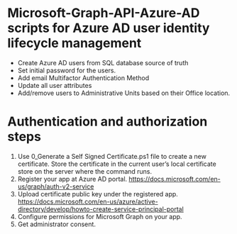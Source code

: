 # Microsoft-Graph-API-Azure-AD scripts for Azure AD user identity lifecycle management
*  Create Azure AD users from SQL database source of truth
*  Set initial password for the users.
*  Add email Multifactor Authentication Method  
*  Update all user attributes 
*  Add/remove users to Administrative Units based on their Office location.
 
 

# Authentication and authorization steps
1. Use 0_Generate a Self Signed Certificate.ps1 file to create a new certificate. Store the certificate in the current user’s local certificate store on the server where the command runs.
2. Register your app at Azure AD portal. https://docs.microsoft.com/en-us/graph/auth-v2-service
3. Upload certificate public key under the registered app. https://docs.microsoft.com/en-us/azure/active-directory/develop/howto-create-service-principal-portal
4. Configure permissions for Microsoft Graph on your app.
5. Get administrator consent.


